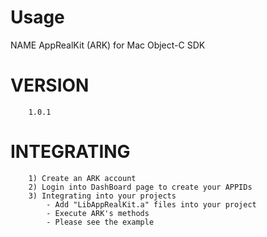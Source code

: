 Usage
=====
NAME
        AppRealKit (ARK) for Mac Object-C SDK

VERSION
========
        1.0.1

INTEGRATING
========
		1) Create an ARK account
		2) Login into DashBoard page to create your APPIDs
		3) Integrating into your projects
        	- Add "LibAppRealKit.a" files into your project     
        	- Execute ARK's methods
        	- Please see the example
